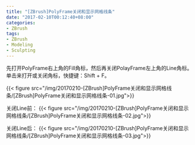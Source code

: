 ```yaml
---
title: "[ZBrush]PolyFrame关闭和显示网格线条"
date: "2017-02-10T00:12:40+08:00"
categories:
- ZBrush
tags:
- ZBrush
- Modeling
- Sculpting
---
```


先打开PolyFrame右上角的Fill角标，然后再关闭PolayFrame左上角的Line角标。单击来打开或关闭角标，快捷键：Shift + F。

{{< figure src="/img/20170210-[ZBrush]PolyFrame关闭和显示网格线条/[ZBrush]PolyFrame关闭和显示网格线条-01.jpg">}}

关闭Line前：
{{< figure src="/img/20170210-[ZBrush]PolyFrame关闭和显示网格线条/[ZBrush]PolyFrame关闭和显示网格线条-02.jpg">}}

关闭Line后：
{{< figure src="/img/20170210-[ZBrush]PolyFrame关闭和显示网格线条/[ZBrush]PolyFrame关闭和显示网格线条-03.jpg">}}
 
 
 
 
 
 

